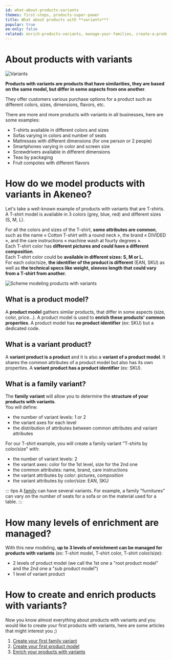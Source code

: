 ```yaml
---
id: what-about-products-variants
themes: first-steps, products-super-power
title: What about products with **variants**?
popular: true
ee-only: false
related: enrich-products-variants, manage-your-families, create-a-product
---
```


# About products with variants

![Variants](../img/Products_Product%20variant.svg)

**Products with variants are products that have similarities, they are based on the same model, but differ in some aspects from one another**.

They offer customers various purchase options for a product such as different colors, sizes, dimensions, flavors, etc.

There are more and more products with variants in all businesses, here are some examples:
- T-shirts available in different colors and sizes
- Sofas varying in colors and number of seats
- Mattresses with different dimensions (for one person or 2 people)
- Smartphones varying in color and screen size
- Screwdrivers available in different dimensions
- Teas by packaging
- Fruit compotes with different flavors

# How do we model products with variants in Akeneo?

Let's take a well-known example of products with variants that are T-shirts. A T-shirt model is available in 3 colors (grey, blue, red) and different sizes (S, M, L).

For all the colors and sizes of the T-shirt, **some attributes are common**, such as the name « Cotton T-shirt with a round neck », the brand « DIVIDED », and the care instructions « machine wash at fourty degrees ».   
Each T-shirt color has **different pictures and could have a different composition**.  
Each T-shirt color could be **available in different sizes: S, M or L.**   
For each color/size, **the identifier of the product is different** (EAN, SKU) as well as **the technical specs like weight, sleeves length that could vary from a T-shirt from another.**

![Scheme modeling products with variants](../img/scheme_variants.png)

## What is a product model?

A **product model** gathers similar products, that differ in some aspects (size, color, price...). A product model is used to **enrich these products' common properties**.
A product model has **no product identifier** (ex: SKU) but a dedicated code.

## What is a variant product?

A **variant product is a product** and it is also a **variant of a product model**. It shares the common attributes of a product model but also has its own properties. A **variant product has a product identifier** (ex: SKU).

## What is a family variant?

The **family variant** will allow you to determine the **structure of your products with variants**.  
You will define:
- the number of variant levels: 1 or 2
- the variant axes for each level
- the distribution of attributes between common attributes and variant attributes

For our T-shirt example, you will create a family variant "T-shirts by color/size" with:
- the number of variant levels: 2
- the variant axes: color for the 1st level, size for the 2nd one
- the common attributes: name, brand, care instructions
- the variant attributes by color: pictures, composition
- the variant attributes by color/size: EAN, SKU

::: tips
A [family](/articles/what-is-a-family.html) can have several variants. For example, a family "furnitures" can vary on the number of seats for a sofa or on the material used for a table.
:::

# How many levels of enrichment are managed?
With this new modeling, **up to 3 levels of enrichment can be managed for products with variants** (ex: T-shirt model, T-shirt color, T-shirt color/size):
- 2 levels of product model (we call the 1st one a "root product model" and the 2nd one a "sub product model")
- 1 level of variant product

# How to create and enrich products with variants?
Now you know almost everything about products with variants and you would like to create your first products with variants, here are some articles that might interest you ;)
1.  [Create your first family variant](/articles/manage-your-families.html#create-a-family-variant)
1.  [Create your first product model ](/articles/create-a-product.html#create-a-product-model)
1.  [Enrich your products with variants](/articles/enrich-products-variants.html)
